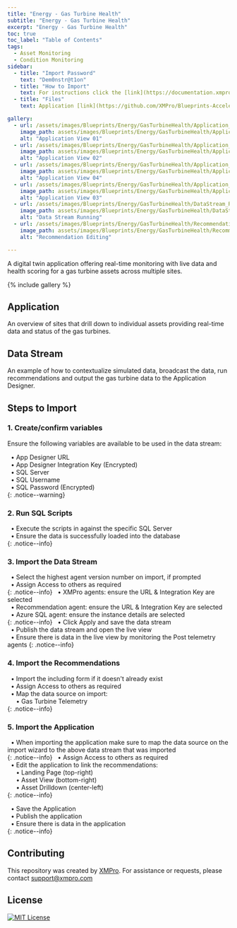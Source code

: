 ```yaml
---
title: "Energy - Gas Turbine Health"
subtitle: "Energy - Gas Turbine Health"
excerpt: "Energy - Gas Turbine Health"
toc: true
toc_label: "Table of Contents"
tags:
  - Asset Monitoring
  - Condition Monitoring
sidebar:
  - title: "Import Password"
    text: "Dem0nstr@t1on"
  - title: "How to Import"
    text: For instructions click the [link](https://documentation.xmpro.com/how-tos/import-export-and-clone#importing "Click Here")
  - title: "Files"
    text: Application [link](https://github.com/XMPro/Blueprints-Accelerators-Patterns/blob/master/Blueprints/Energy%20-%20Gas%20Turbine%20Health/Application/Gas%20Turbine%20Health.xapp "Click Here") <br />Template [link](https://github.com/XMPro/Blueprints-Accelerators-Patterns/blob/master/Blueprints/Energy%20-%20Gas%20Turbine%20Health/Template/Gas%20Turbine%20Health.xtml "Click Here") <br /><br />Recommend - Bearing Alerts [link](https://github.com/XMPro/Blueprints-Accelerators-Patterns/blob/master/Blueprints/Energy%20-%20Gas%20Turbine%20Health/Recommendation/Bearing%20Alerts.xr "Click Here") <br />Recommend - Dry Gas Seal [link](https://github.com/XMPro/Blueprints-Accelerators-Patterns/blob/master/Blueprints/Energy%20-%20Gas%20Turbine%20Health/Recommendation/Dry%20Gas%20Seal%20System.xr "Click Here") <br />Recommend - Motor Winding [link](https://github.com/XMPro/Blueprints-Accelerators-Patterns/blob/master/Blueprints/Energy%20-%20Gas%20Turbine%20Health/Recommendation/Motor%20Winding%20Temperature.xr "Click Here") <br /><br />Data Stream [link](https://github.com/XMPro/Blueprints-Accelerators-Patterns/blob/master/Blueprints/Energy%20-%20Gas%20Turbine%20Health/Data%20Stream/Gas%20Turbine%20Telemetry.xuc "Click Here")<br /><br />SQL Scripts - Gas Turbine [link](https://github.com/XMPro/Blueprints-Accelerators-Patterns/blob/master/Blueprints/Energy%20-%20Gas%20Turbine%20Health/SQL%20Scripts/DemoGasTurbine.sql "Click Here")<br />SQL Scripts - Work Order etc [link](https://github.com/XMPro/Blueprints-Accelerators-Patterns/blob/master/Blueprints/Energy%20-%20Gas%20Turbine%20Health/SQL%20Scripts/DemoWorkManagementCompressor.sql "Click Here")

gallery:
  - url: /assets/images/Blueprints/Energy/GasTurbineHealth/Application_01.png
    image_path: assets/images/Blueprints/Energy/GasTurbineHealth/Application_01.png
    alt: "Application View 01"
  - url: /assets/images/Blueprints/Energy/GasTurbineHealth/Application_02.png
    image_path: assets/images/Blueprints/Energy/GasTurbineHealth/Application_02.png
    alt: "Application View 02"
  - url: /assets/images/Blueprints/Energy/GasTurbineHealth/Application_04.png
    image_path: assets/images/Blueprints/Energy/GasTurbineHealth/Application_04.png
    alt: "Application View 04"
  - url: /assets/images/Blueprints/Energy/GasTurbineHealth/Application_03.png
    image_path: assets/images/Blueprints/Energy/GasTurbineHealth/Application_03.png
    alt: "Application View 03"
  - url: /assets/images/Blueprints/Energy/GasTurbineHealth/DataStream_Running.png
    image_path: assets/images/Blueprints/Energy/GasTurbineHealth/DataStream_Running.png
    alt: "Data Stream Running"
  - url: /assets/images/Blueprints/Energy/GasTurbineHealth/Recommendation_03.png
    image_path: assets/images/Blueprints/Energy/GasTurbineHealth/Recommendation_03.png
    alt: "Recommendation Editing"

---
```


A digital twin application offering real-time monitoring with live data and health scoring for a gas turbine assets across multiple sites.

{% include gallery %}

## Application
An overview of sites that drill down to individual assets providing real-time data and status of the gas turbines.  

## Data Stream
An example of how to contextualize simulated data, broadcast the data, run recommendations and output the gas turbine data to the Application Designer. 

## Steps to Import

### 1. Create/confirm variables
Ensure the following variables are available to be used in the data stream:

&nbsp;&nbsp;&#8226; App Designer URL<br />
&nbsp;&nbsp;&#8226; App Designer Integration Key (Encrypted)<br />
&nbsp;&nbsp;&#8226; SQL Server<br />
&nbsp;&nbsp;&#8226; SQL Username<br />
&nbsp;&nbsp;&#8226; SQL Password (Encrypted)<br />
{: .notice--warning}

### 2. Run SQL Scripts
&nbsp;&nbsp;&#8226; Execute the scripts in against the specific SQL Server<br />
&nbsp;&nbsp;&#8226; Ensure the data is successfully loaded into the database<br />
{: .notice--info}

### 3. Import the Data Stream

&nbsp;&nbsp;&#8226; Select the highest agent version number on import, if prompted<br />
&nbsp;&nbsp;&#8226; Assign Access to others as required<br />
{: .notice--info}
&nbsp;&nbsp;&#8226; XMPro agents: ensure the URL & Integration Key are selected<br />
&nbsp;&nbsp;&#8226; Recommendation agent: ensure the URL & Integration Key are selected<br />
&nbsp;&nbsp;&#8226; Azure SQL agent: ensure the instance details are selected<br />
{: .notice--info}
&nbsp;&nbsp;&#8226; Click Apply and save the data stream<br />
&nbsp;&nbsp;&#8226; Publish the data stream and open the live view<br />
&nbsp;&nbsp;&#8226; Ensure there is data in the live view by monitoring the Post telemetry agents
{: .notice--info}

### 4. Import the Recommendations

&nbsp;&nbsp;&#8226; Import the including form if it doesn't already exist<br />
&nbsp;&nbsp;&#8226; Assign Access to others as required<br />
&nbsp;&nbsp;&#8226; Map the data source on import:<br />
&nbsp;&nbsp;&nbsp;&nbsp;&nbsp;&#8226; Gas Turbine Telemetry<br />
{: .notice--info}

### 5. Import the Application

&nbsp;&nbsp;&#8226; When importing the application make sure to map the data source on the import wizard to the above data stream that was imported<br />
{: .notice--info}
&nbsp;&nbsp;&#8226; Assign Access to others as required<br />
&nbsp;&nbsp;&#8226; Edit the application to link the recommendations:<br />
&nbsp;&nbsp;&nbsp;&nbsp;&nbsp;&#8226; Landing Page (top-right)<br />
&nbsp;&nbsp;&nbsp;&nbsp;&nbsp;&#8226; Asset View (bottom-right)<br />
&nbsp;&nbsp;&nbsp;&nbsp;&nbsp;&#8226; Asset Drilldown (center-left)<br />
{: .notice--info}

&nbsp;&nbsp;&#8226; Save the Application<br />
&nbsp;&nbsp;&#8226; Publish the application<br />
&nbsp;&nbsp;&#8226; Ensure there is data in the application<br />
{: .notice--info}

## Contributing
This repository was created by <a href="https://xmpro.com/">XMPro</a>. For assistance or requests, please contact <a href="mailto:support@xmpro.com">support@xmpro.com</a>

## License
[![MIT License](https://img.shields.io/badge/License-MIT-green.svg)](https://choosealicense.com/licenses/mit/)